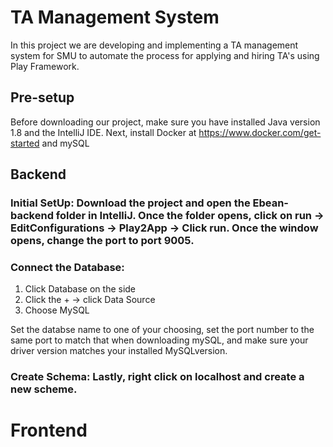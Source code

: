 # TA Management System
In this project we are developing and implementing a TA management system for SMU to automate the process for applying and hiring TA's using Play Framework.

## Pre-setup
Before downloading our project, make sure you have installed Java version 1.8 and the IntelliJ IDE. Next, install Docker at https://www.docker.com/get-started and mySQL

## Backend
### Initial SetUp: Download the project and open the Ebean-backend folder in IntelliJ. Once the folder opens, click on run -> EditConfigurations -> Play2App -> Click run. Once the window opens, change the port to port 9005.  

### Connect the Database:  
1. Click Database on the side
2. Click the + → click Data Source
3. Choose MySQL  
 
Set the databse name to one of your choosing, set the port number to the same port to match that when downloading mySQL, and make sure your driver version matches your installed MySQLversion.  

### Create Schema: Lastly, right click on localhost and create a new scheme. 

# Frontend

